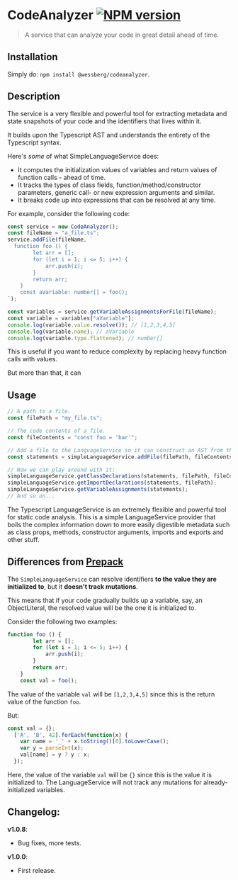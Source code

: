 # CodeAnalyzer [![NPM version][npm-image]][npm-url]
> A service that can analyze your code in great detail ahead of time.

## Installation
Simply do: `npm install @wessberg/codeanalyzer`.

## Description
The service is a very flexible and powerful tool for extracting metadata and state snapshots of your code and the identifiers that lives within it.

It builds upon the Typescript AST and understands the entirety of the Typescript syntax.

Here's *some* of what SimpleLanguageService does:

- It computes the initialization values of variables and return values of function calls - ahead of time.
- It tracks the types of class fields, function/method/constructor parameters, generic call- or new expression arguments and similar.
- It breaks code up into expressions that can be resolved at any time.

For example,
consider the following code:
```typescript
const service = new CodeAnalyzer();
const fileName = "a_file.ts";
service.addFile(fileName, `
  function foo () {
  		let arr = [];
  		for (let i = 1; i <= 5; i++) {
  			arr.push(i);
  		}
  		return arr;
  	}
  	const aVariable: number[] = foo();
`);

const variables = service.getVariableAssignmentsForFile(fileName);
const variable = variables["aVariable"];
console.log(variable.value.resolve()); // [1,2,3,4,5]
console.log(variable.name); // aVariable
console.log(variable.type.flattened); // number[]
```

This is useful if you want to reduce complexity by replacing heavy function calls with values.

But more than that, it can

## Usage
```typescript
// A path to a file.
const filePath = "my_file.ts";

// The code contents of a file.
const fileContents = "const foo = 'bar'";

// Add a file to the LanguageService so it can construct an AST from the contents of it.
const statements = simpleLanguageService.addFile(filePath, fileContents);

// Now we can play around with it:
simpleLanguageService.getClassDeclarations(statements, filePath, fileContents);
simpleLanguageService.getImportDeclarations(statements, filePath);
simpleLanguageService.getVariableAssignments(statements);
// And so on...
```

The Typescript LanguageService is an extremely flexible and powerful tool for static code analysis.
This is a simple LanguageService provider that boils the complex information down to
more easily digestible metadata such as class props, methods, constructor arguments, imports
and exports and other stuff.

## Differences from [Prepack](https://prepack.io/)

The `SimpleLanguageService` can resolve identifiers **to the value they are initialized to**, but it
**doesn't track mutations**.

This means that if your code gradually builds up a variable, say, an ObjectLiteral, the resolved value
will be the one it is initialized to.

Consider the following two examples:
```typescript
function foo () {
		let arr = [];
		for (let i = 1; i <= 5; i++) {
			arr.push(i);
		}
		return arr;
	}
	const val = foo();
```
The value of the variable `val` will be `[1,2,3,4,5]` since this is the return value
of the function `foo`.

But:
```typescript
const val = {};
  ['A', 'B', 42].forEach(function(x) {
    var name = '_' + x.toString()[0].toLowerCase();
    var y = parseInt(x);
    val[name] = y ? y : x;
  });
```
Here, the value of the variable `val` will be `{}` since this is the value it is initialized to.
The LanguageService will not track any mutations for already-initialized variables.

## Changelog:

**v1.0.8**:

- Bug fixes, more tests.

**v1.0.0**:

- First release.

[npm-url]: https://npmjs.org/package/@wessberg/codeanalyzer
[npm-image]: https://badge.fury.io/js/@wessberg/codeanalyzer.svg